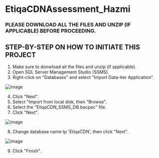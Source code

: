 # EtiqaCDNAssessment_Hazmi
### PLEASE DOWNLOAD ALL THE FILES AND UNZIP (IF APPLICABLE) BEFORE PROCEEDING.
## STEP-BY-STEP ON HOW TO INITIATE THIS PROJECT

1. Make sure to donwload all the files and unzip (if applicable).
2. Open SQL Server Management Studio (SSMS).
3. Right-click on "Databases" and select "Import Data-tier Application".

![image](https://github.com/user-attachments/assets/ab27f420-66e3-40e9-bbba-b1746034e847)

4. Click "Next".
5. Select "Import from local disk, then "Browse".
6. Select the "EtiqaCDN_SSMS_DB.bacpac" file.
7. Click "Next".

![image](https://github.com/user-attachments/assets/1064ff2b-27a7-4f31-98d7-f97d79fc9c91)

8. Change database name tp 'EtiqaCDN', then click "Next".

![image](https://github.com/user-attachments/assets/7f6cbdfc-1d04-4000-a21a-50892b8663d2)

9. Click "Finish".



